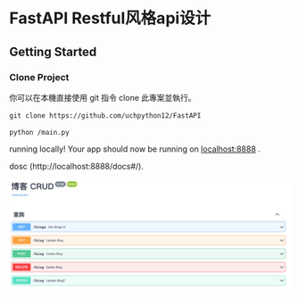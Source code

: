 # FastAPI Restful风格api设计



## Getting Started
### Clone Project
你可以在本機直接使用 git 指令 clone 此專案並執行。

```
git clone https://github.com/uchpython12/FastAPI
```

```
python /main.py
```

running locally! Your app should now be running on [localhost:8888](http://localhost:8888/) .


dosc (http://localhost:8888/docs#/).



![image](https://github.com/uchpython12/FastAPI/blob/main/%E5%8D%9A%E5%AE%A2%E5%88%97%E8%A1%A8%E6%8E%A5%E5%8F%A3_Restful%E9%A3%8E%E6%A0%BCapi%E8%AE%BE%E8%AE%A1/fastapi_img.png)
